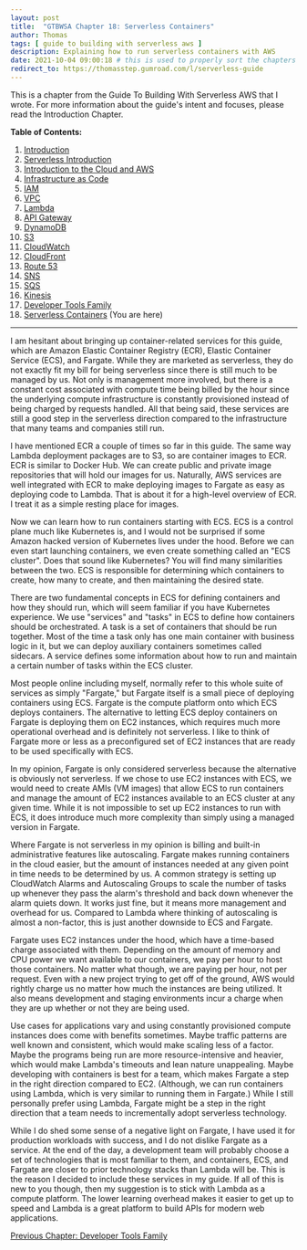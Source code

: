 ```yaml
---
layout: post
title:  "GTBWSA Chapter 18: Serverless Containers"
author: Thomas
tags: [ guide to building with serverless aws ]
description: Explaining how to run serverless containers with AWS
date: 2021-10-04 09:00:18 # this is used to properly sort the chapters
redirect_to: https://thomasstep.gumroad.com/l/serverless-guide
---
```


This is a chapter from the Guide To Building With Serverless AWS that I wrote. For more information about the guide's intent and focuses, please read the Introduction Chapter.

**Table of Contents:**

1. [Introduction](/blog/gtbwsa-chapter-1-introduction)
2. [Serverless Introduction](/blog/gtbwsa-chapter-2-serverless-introduction)
3. [Introduction to the Cloud and AWS](/blog/gtbwsa-chapter-3-introduction-to-the-cloud-and-aws)
4. [Infrastructure as Code](/blog/gtbwsa-chapter-4-infrastructure-as-code)
5. [IAM](/blog/gtbwsa-chapter-5-iam)
6. [VPC](/blog/gtbwsa-chapter-6-vpc)
7. [Lambda](/blog/gtbwsa-chapter-7-lambda)
8. [API Gateway](/blog/gtbwsa-chapter-8-api-gateway)
9. [DynamoDB](/blog/gtbwsa-chapter-9-dynamodb)
10. [S3](/blog/gtbwsa-chapter-10-s3)
11. [CloudWatch](/blog/gtbwsa-chapter-11-cloudwatch)
12. [CloudFront](/blog/gtbwsa-chapter-12-cloudfront)
13. [Route 53](/blog/gtbwsa-chapter-13-route-53)
14. [SNS](/blog/gtbwsa-chapter-14-sns)
15. [SQS](/blog/gtbwsa-chapter-15-sqs)
16. [Kinesis](/blog/gtbwsa-chapter-16-kinesis)
17. [Developer Tools Family](/blog/gtbwsa-chapter-17-developer-tools-family)
18. [Serverless Containers](/blog/gtbwsa-chapter-18-serverless-containers) (You are here)

---

I am hesitant about bringing up container-related services for this guide, which are Amazon Elastic Container Registry (ECR), Elastic Container Service (ECS), and Fargate. While they are marketed as serverless, they do not exactly fit my bill for being serverless since there is still much to be managed by us. Not only is management more involved, but there is a constant cost associated with compute time being billed by the hour since the underlying compute infrastructure is constantly provisioned instead of being charged by requests handled. All that being said, these services are still a good step in the serverless direction compared to the infrastructure that many teams and companies still run.

I have mentioned ECR a couple of times so far in this guide. The same way Lambda deployment packages are to S3, so are container images to ECR. ECR is similar to Docker Hub. We can create public and private image repositories that will hold our images for us. Naturally, AWS services are well integrated with ECR to make deploying images to Fargate as easy as deploying code to Lambda. That is about it for a high-level overview of ECR. I treat it as a simple resting place for images.

Now we can learn how to run containers starting with ECS. ECS is a control plane much like Kubernetes is, and I would not be surprised if some Amazon hacked version of Kubernetes lives under the hood. Before we can even start launching containers, we even create something called an "ECS cluster". Does that sound like Kubernetes? You will find many similarities between the two. ECS is responsible for determining which containers to create, how many to create, and then maintaining the desired state.

There are two fundamental concepts in ECS for defining containers and how they should run, which will seem familiar if you have Kubernetes experience. We use "services" and "tasks" in ECS to define how containers should be orchestrated. A task is a set of containers that should be run together. Most of the time a task only has one main container with business logic in it, but we can deploy auxiliary containers sometimes called sidecars. A service defines some information about how to run and maintain a certain number of tasks within the ECS cluster.

Most people online including myself, normally refer to this whole suite of services as simply "Fargate," but Fargate itself is a small piece of deploying containers using ECS. Fargate is the compute platform onto which ECS deploys containers. The alternative to letting ECS deploy containers on Fargate is deploying them on EC2 instances, which requires much more operational overhead and is definitely not serverless. I like to think of Fargate more or less as a preconfigured set of EC2 instances that are ready to be used specifically with ECS.

In my opinion, Fargate is only considered serverless because the alternative is obviously not serverless. If we chose to use EC2 instances with ECS, we would need to create AMIs (VM images) that allow ECS to run containers and manage the amount of EC2 instances available to an ECS cluster at any given time. While it is not impossible to set up EC2 instances to run with ECS, it does introduce much more complexity than simply using a managed version in Fargate.

Where Fargate is not serverless in my opinion is billing and built-in administrative features like autoscaling. Fargate makes running containers in the cloud easier, but the amount of instances needed at any given point in time needs to be determined by us. A common strategy is setting up CloudWatch Alarms and Autoscaling Groups to scale the number of tasks up whenever they pass the alarm's threshold and back down whenever the alarm quiets down. It works just fine, but it means more management and overhead for us. Compared to Lambda where thinking of autoscaling is almost a non-factor, this is just another downside to ECS and Fargate.

Fargate uses EC2 instances under the hood, which have a time-based charge associated with them. Depending on the amount of memory and CPU power we want available to our containers, we pay per hour to host those containers. No matter what though, we are paying per hour, not per request. Even with a new project trying to get off of the ground, AWS would rightly charge us no matter how much the instances are being utilized. It also means development and staging environments incur a charge when they are up whether or not they are being used.

Use cases for applications vary and using constantly provisioned compute instances does come with benefits sometimes. Maybe traffic patterns are well known and consistent, which would make scaling less of a factor. Maybe the programs being run are more resource-intensive and heavier, which would make Lambda's timeouts and lean nature unappealing. Maybe developing with containers is best for a team, which makes Fargate a step in the right direction compared to EC2. (Although, we can run containers using Lambda, which is very similar to running them in Fargate.) While I still personally prefer using Lambda, Fargate might be a step in the right direction that a team needs to incrementally adopt serverless technology.

While I do shed some sense of a negative light on Fargate, I have used it for production workloads with success, and I do not dislike Fargate as a service. At the end of the day, a development team will probably choose a set of technologies that is most familiar to them, and containers, ECS, and Fargate are closer to prior technology stacks than Lambda will be. This is the reason I decided to include these services in my guide. If all of this is new to you though, then my suggestion is to stick with Lambda as a compute platform. The lower learning overhead makes it easier to get up to speed and Lambda is a great platform to build APIs for modern web applications.


[Previous Chapter: Developer Tools Family](/blog/gtbwsa-chapter-17-developer-tools-family)

